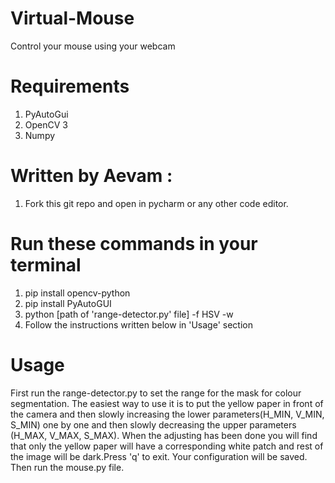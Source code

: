 # Virtual-Mouse
Control your mouse using your webcam

# Requirements
1. PyAutoGui<br>
2. OpenCV 3<br>
3. Numpy<br>

# Written by Aevam :
1. Fork this git repo and open in pycharm or any other code editor.
# Run these commands in your terminal
1. pip install opencv-python<br>
2. pip install PyAutoGUI<br>
3. python [path of 'range-detector.py' file] -f HSV -w<br>
4. Follow the instructions written below in 'Usage' section<br>


# Usage
First run the range-detector.py to set the range for the mask for colour segmentation. The easiest way to use it is to put the yellow paper in front of the camera and then slowly increasing the lower parameters(H_MIN, V_MIN, S_MIN) one by one and then slowly decreasing the upper parameters (H_MAX, V_MAX, S_MAX). When the adjusting has been done you will find that only the yellow paper will have a corresponding white patch and rest of the image will be dark.Press 'q' to exit. Your configuration will be saved. Then run the mouse.py file.
